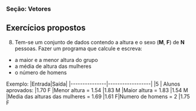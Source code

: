 ### Seção: Vetores
## Exercícios propostos


8) Tem-se um conjunto de dados contendo a altura e o sexo (**M**, **F**) de **N** pessoas. Fazer um programa que calcule e escreva: 
- a maior e a menor altura do grupo 
- a média de altura das mulheres 
- o número de homens

Exemplo:
|Entrada|Saída|
|---------------|------------------|
|5                         | Alunos aprovados:
|1.70 F    |Menor altura = 1.54
|1.83 M |Maior altura = 1.83
|1.54 M |Media das alturas das mulheres = 1.69
|1.61 F|Numero de homens = 2
|1.75 F
